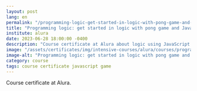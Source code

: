 ```yaml
---
layout: post
lang: en
permalink: "/programming-logic-get-started-in-logic-with-pong-game-and-javascript"
title: "Programming logic: get started in logic with pong game and JavaScript"
institute: alura
date: 2023-06-28 18:00:00 -0400
description: "Course certificate at Alura about logic using JavaScript to develop the pong game."
image: "/assets/certificates/img/intensive-courses/alura/courses/programming-logic-get-started-in-logic-with-pong-game-and-javascript/front-en.jpg"
image-alt: "Programming logic: get started in logic with pong game and JavaScript certificate"
category: course
tags: course certificate javascript game
---
```


Course certificate at Alura.
